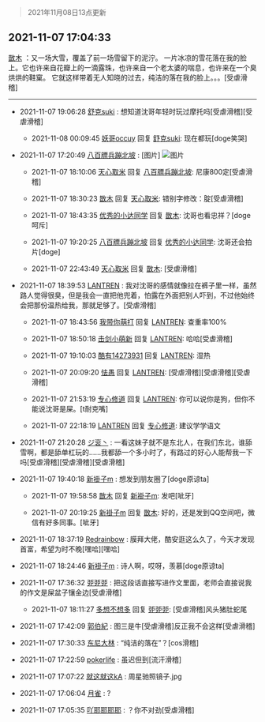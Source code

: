 > 2021年11月08日13点更新
<link rel="stylesheet" href="https://cdn.jsdelivr.net/gh/taotie6/sampleJSON@main/css/photo_show.css">
<meta name="referrer" content="no-referrer" />


 ## 2021-11-07 17:04:33 

 [㪚木](https://www.coolapk.com/feed/31292849?shareKey=MWIxZTZjYTQ1YjVlNjE4N2EzMDc~) ：又一场大雪，覆盖了前一场雪留下的泥泞。
一片冰凉的雪花落在我的脸上。它也许来自花瓣上的一滴露珠，也许来自一个老太婆的喘息，也许来在一个臭烘烘的鞋窠。
它就这样带着无人知晓的过去，纯洁的落在我的脸上。。。[受虐滑稽] 

<div class="album">
</div>

 ------- 

- 2021-11-07 19:06:28 [舒克suki](uid=1604292) : 想知道沈哥年轻时玩过摩托吗[受虐滑稽][受虐滑稽] 

    - 2021-11-08 00:09:45 [妖哥occuy](uid=1388591) 回复 [舒克suki](uid=1604292): 现在都玩[doge笑哭] 

- 2021-11-07 17:20:49 [八百膘兵蹦北坡](uid=1105274) : [图片] ![图片](https://image.coolapk.com/feed/2021/1107/17/1105274_6555d59d_6848_9011@2400x1080.jpeg)

    - 2021-11-07 18:10:06 [天心取米](uid=2132901) 回复 [八百膘兵蹦北坡](uid=1105274): 尼康800定[受虐滑稽] 

    - 2021-11-07 18:30:23 [㪚木](uid=1081091) 回复 [天心取米](uid=2132901): 错别字修改：腚[受虐滑稽] 

    - 2021-11-07 18:43:35 [优秀的小达同学](uid=3114536) 回复 [㪚木](uid=1081091): 沈哥也看忠祥？[doge呵斥] 

    - 2021-11-07 19:20:25 [八百膘兵蹦北坡](uid=1105274) 回复 [优秀的小达同学](uid=3114536): 沈哥还会拍片[doge] 

    - 2021-11-07 22:43:49 [天心取米](uid=2132901) 回复 [㪚木](uid=1081091): [受虐滑稽] 

- 2021-11-07 18:39:53 [LANTREN](uid=2194571) : 我对沈哥的感情就像拉在裤子里一样，虽然路人觉得很臭，但是我会一直把他兜着，怕露在外面把别人吓到，不过他始终会把那份温热给我，那就足够了。[受虐滑稽] 

    - 2021-11-07 18:43:56 [我带你萌打](uid=2528841) 回复 [LANTREN](uid=2194571): 查重率100% 

    - 2021-11-07 18:50:18 [击剑小萌新](uid=3435660) 回复 [LANTREN](uid=2194571): 哈哈[受虐滑稽] 

    - 2021-11-07 19:10:03 [酷有14273931](uid=14273931) 回复 [LANTREN](uid=2194571): 湿热 

    - 2021-11-07 20:09:20 [怯愚](uid=1548302) 回复 [LANTREN](uid=2194571): [受虐滑稽][受虐滑稽][受虐滑稽] 

    - 2021-11-07 21:53:19 [专心修道](uid=3218687) 回复 [LANTREN](uid=2194571): 你可以说你是狗，但你不能说沈哥是屎。[t耐克嘴] 

    - 2021-11-07 22:18:19 [LANTREN](uid=2194571) 回复 [专心修道](uid=3218687): 建议学学语文 

- 2021-11-07 21:20:28 [ジ衮丶](uid=494451) : 一看这妹子就不是东北人，在我们东北，谁舔雪啊，都是舔单杠玩的……我都舔一个多小时了，有路过的好心人能帮我一下吗[受虐滑稽][受虐滑稽][受虐滑稽] 

- 2021-11-07 19:40:18 [新褂子m](uid=913624) : 想发到朋友圈了[doge原谅ta] 

    - 2021-11-07 19:58:58 [㪚木](uid=1081091) 回复 [新褂子m](uid=913624): 发吧[呲牙] 

    - 2021-11-07 20:19:25 [新褂子m](uid=913624) 回复 [㪚木](uid=1081091): 好的，还是发到QQ空间吧，微信有好多同事。[呲牙] 

- 2021-11-07 18:37:19 [Redrainbow](uid=1609029) : 膜拜大佬，酷安逛这么久了，今天才发现首富，希望为时不晚[嘿哈][嘿哈] 

- 2021-11-07 18:24:46 [新褂子m](uid=913624) : 诗人啊，哎呀，羡慕[doge原谅ta] 

- 2021-11-07 17:36:32 [戼戼戼](uid=4044548) : 把这段话直接写进作文里面，老师会直接说我的作文是屎盆子镶金边[受虐滑稽] 

    - 2021-11-07 18:11:27 [多想不想多](uid=1473521) 回复 [戼戼戼](uid=4044548): [受虐滑稽]风头猪肚蛇尾 

- 2021-11-07 17:42:09 [郭伯紀](uid=2859803) : 图三是牛[受虐滑稽]反正我不会这样[受虐滑稽] 

- 2021-11-07 17:30:33 [东尼大林](uid=1612569) : “纯洁的落在”？[cos滑稽] 

- 2021-11-07 17:22:59 [pokerlife](uid=575409) : 虽迟但到[流汗滑稽] 

- 2021-11-07 17:07:22 [就这就这kA](uid=12321265) : 周星驰照镜子.jpg 

- 2021-11-07 17:06:04 [月雀](uid=2129791) : ? 

- 2021-11-07 17:05:35 [吖耶耶耶耶](uid=1523259) : ？你不对劲[受虐滑稽] 

